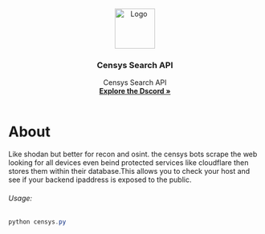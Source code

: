 
<a name="readme-top"></a>

<!-- PROJECT LOGO -->
<br />
<div align="center">
  <a href="https://github.com/othneildrew/Best-README-Template">
    <img src="https://cdn.discordapp.com/attachments/1045896845785829385/1051985021625434153/Untitled_Artwork.png" alt="Logo" width="80" height="80">
  </a>

  <h3 align="center">Censys Search API</h3>

  <p align="center">
    Censys Search API
    <br />
    <a href="https://discord.gg/lethals"><strong>Explore the Dscord »</strong></a>
    <br />
    <br />
  </p>
</div>


# About 
Like shodan but better for recon and osint. the censys bots scrape the web looking for all devices even beind protected services like cloudflare then stores them within their database.This allows you to check your host and see if your backend ipaddress is exposed to the public. 

###### Usage:
```cs
python censys.py
```
